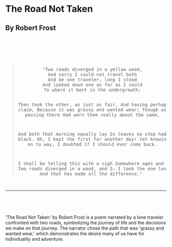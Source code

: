 
<!DOCTYPE html>
<html>
 
 <head>
  <meta charset="UTF-8">
  <link rel="stylesheet" href="css/my_styles.css">
 
 <style>
  blockquote {text-align: center;
   }
 </style>
 
 </head>
 
  <h1>The Road Not Taken</h1>
  <h2>By Robert Frost</h2>
  
  
  <body>
   <pre>
  <p>
    <blockquote>
"Two roads diverged in a yellow wood,
And sorry I could not travel both
And be one traveler, long I stood
And looked down one as far as I could
To where it bent in the undergrowth;

Then took the other, as just as fair,
And having perhaps the better claim,
Because it was grassy and wanted wear;
Though as for that the passing there
Had worn them really about the same,

And both that morning equally lay
In leaves no step had trodden black.
Oh, I kept the first for another day!
Yet knowing how way leads on to way,
I doubted if I should ever come back.

I shall be telling this with a sigh
Somewhere ages and ages hence:
Two roads diverged in a wood, and I—
I took the one less traveled by,
And that has made all the difference."
      </blockquote>
      <hr>
    </p>
    </pre>

<p>'The Road Not Taken' by Robert Frost is a poem narrated by a lone traveler confronted with two roads, symbolizing the journey of life and the decisions we make on that journey. The narrator chose the path that was 'grassy and wanted wear,' which demonstrates the desire many of us have for individuality and adventure.</p>
  </body>
 
</html>
